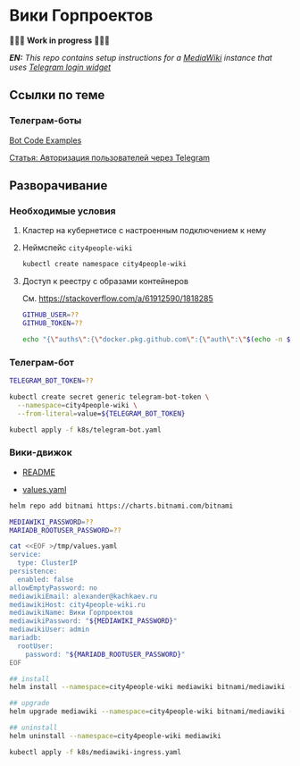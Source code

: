 # Вики Горпроектов

🚧🚧🚧
**Work in progress**
🚧🚧🚧

_**EN:** This repo contains setup instructions for a [MediaWiki](https://www.mediawiki.org/wiki/MediaWiki) instance that uses [Telegram login widget](https://core.telegram.org/widgets/login)_

## Ссылки по теме

### Телеграм-боты

[Bot Code Examples](https://core.telegram.org/bots/samples)

[Статья: Авторизация пользователей через Telegram](https://codex.so/telegram-auth)

## Разворачивание

### Необходимые условия

1.  Кластер на кубернетисе с настроенным подключением к нему

1.  Неймспейс `city4people-wiki`

    ```sh
    kubectl create namespace city4people-wiki
    ```

1.  Доступ к реестру с образами контейнеров

    См. <https://stackoverflow.com/a/61912590/1818285>

    ```sh
    GITHUB_USER=??
    GITHUB_TOKEN=??
    
    echo "{\"auths\":{\"docker.pkg.github.com\":{\"auth\":\"$(echo -n ${GITHUB_USER}:${GITHUB_TOKEN} | base64)\"}}}" | kubectl create secret generic dockerconfigjson-github-com --type=kubernetes.io/dockerconfigjson --from-file=.dockerconfigjson=/dev/stdin --namespace=city4people-wiki
    ```

### Телеграм-бот

```sh
TELEGRAM_BOT_TOKEN=??

kubectl create secret generic telegram-bot-token \
  --namespace=city4people-wiki \
  --from-literal=value=${TELEGRAM_BOT_TOKEN}

kubectl apply -f k8s/telegram-bot.yaml
```

### Вики-движок

- [README](https://hub.helm.sh/charts/bitnami/mediawiki)

- [values.yaml](https://github.com/bitnami/charts/blob/master/bitnami/mediawiki/values.yaml)

```sh
helm repo add bitnami https://charts.bitnami.com/bitnami

MEDIAWIKI_PASSWORD=??
MARIADB_ROOTUSER_PASSWORD=??

cat <<EOF >/tmp/values.yaml
service:
  type: ClusterIP
persistence:
  enabled: false
allowEmptyPassword: no
mediawikiEmail: alexander@kachkaev.ru
mediawikiHost: city4people-wiki.ru
mediawikiName: Вики Горпроектов
mediawikiPassword: "${MEDIAWIKI_PASSWORD}"
mediawikiUser: admin
mariadb:
  rootUser:
    password: "${MARIADB_ROOTUSER_PASSWORD}"
EOF

## install
helm install --namespace=city4people-wiki mediawiki bitnami/mediawiki --values /tmp/values.yaml

## upgrade
helm upgrade mediawiki --namespace=city4people-wiki bitnami/mediawiki --values /tmp/values.yaml

## uninstall
helm uninstall --namespace=city4people-wiki mediawiki
```

```sh
kubectl apply -f k8s/mediawiki-ingress.yaml
```
